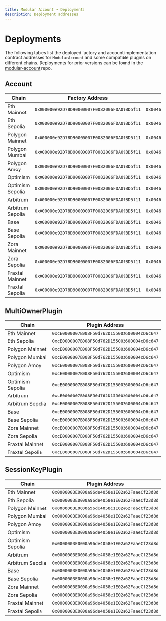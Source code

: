 ```yaml
---
title: Modular Account • Deployments
description: Deployment addresses
---
```


# Deployments

The following tables list the deployed factory and account implementation contract addresses for `ModularAccount` and some compatible plugins on different chains. Deployments for prior versions can be found in the [modular-account](https://github.com/alchemyplatform/modular-account/tree/develop/deployments) repo.

## Account

| Chain            | Factory Address                              | Account Implementation                       |
| ---------------- | -------------------------------------------- | -------------------------------------------- |
| Eth Mainnet      | `0x000000e92D78D90000007F0082006FDA09BD5f11` | `0x0046000000000151008789797b54fdb500E2a61e` |
| Eth Sepolia      | `0x000000e92D78D90000007F0082006FDA09BD5f11` | `0x0046000000000151008789797b54fdb500E2a61e` |
| Polygon Mainnet  | `0x000000e92D78D90000007F0082006FDA09BD5f11` | `0x0046000000000151008789797b54fdb500E2a61e` |
| Polygon Mumbai   | `0x000000e92D78D90000007F0082006FDA09BD5f11` | `0x0046000000000151008789797b54fdb500E2a61e` |
| Polygon Amoy     | `0x000000e92D78D90000007F0082006FDA09BD5f11` | `0x0046000000000151008789797b54fdb500E2a61e` |
| Optimism         | `0x000000e92D78D90000007F0082006FDA09BD5f11` | `0x0046000000000151008789797b54fdb500E2a61e` |
| Optimism Sepolia | `0x000000e92D78D90000007F0082006FDA09BD5f11` | `0x0046000000000151008789797b54fdb500E2a61e` |
| Arbitrum         | `0x000000e92D78D90000007F0082006FDA09BD5f11` | `0x0046000000000151008789797b54fdb500E2a61e` |
| Arbitrum Sepolia | `0x000000e92D78D90000007F0082006FDA09BD5f11` | `0x0046000000000151008789797b54fdb500E2a61e` |
| Base             | `0x000000e92D78D90000007F0082006FDA09BD5f11` | `0x0046000000000151008789797b54fdb500E2a61e` |
| Base Sepolia     | `0x000000e92D78D90000007F0082006FDA09BD5f11` | `0x0046000000000151008789797b54fdb500E2a61e` |
| Zora Mainnet     | `0x000000e92D78D90000007F0082006FDA09BD5f11` | `0x0046000000000151008789797b54fdb500E2a61e` |
| Zora Sepolia     | `0x000000e92D78D90000007F0082006FDA09BD5f11` | `0x0046000000000151008789797b54fdb500E2a61e` |
| Fraxtal Mainnet  | `0x000000e92D78D90000007F0082006FDA09BD5f11` | `0x0046000000000151008789797b54fdb500E2a61e` |
| Fraxtal Sepolia  | `0x000000e92D78D90000007F0082006FDA09BD5f11` | `0x0046000000000151008789797b54fdb500E2a61e` |

## MultiOwnerPlugin

| Chain            | Plugin Address                               |
| ---------------- | -------------------------------------------- |
| Eth Mainnet      | `0xcE0000007B008F50d762D155002600004cD6c647` |
| Eth Sepolia      | `0xcE0000007B008F50d762D155002600004cD6c647` |
| Polygon Mainnet  | `0xcE0000007B008F50d762D155002600004cD6c647` |
| Polygon Mumbai   | `0xcE0000007B008F50d762D155002600004cD6c647` |
| Polygon Amoy     | `0xcE0000007B008F50d762D155002600004cD6c647` |
| Optimism         | `0xcE0000007B008F50d762D155002600004cD6c647` |
| Optimism Sepolia | `0xcE0000007B008F50d762D155002600004cD6c647` |
| Arbitrum         | `0xcE0000007B008F50d762D155002600004cD6c647` |
| Arbitrum Sepolia | `0xcE0000007B008F50d762D155002600004cD6c647` |
| Base             | `0xcE0000007B008F50d762D155002600004cD6c647` |
| Base Sepolia     | `0xcE0000007B008F50d762D155002600004cD6c647` |
| Zora Mainnet     | `0xcE0000007B008F50d762D155002600004cD6c647` |
| Zora Sepolia     | `0xcE0000007B008F50d762D155002600004cD6c647` |
| Fraxtal Mainnet  | `0xcE0000007B008F50d762D155002600004cD6c647` |
| Fraxtal Sepolia  | `0xcE0000007B008F50d762D155002600004cD6c647` |

## SessionKeyPlugin

| Chain            | Plugin Address                               |
| ---------------- | -------------------------------------------- |
| Eth Mainnet      | `0x0000003E0000a96de4058e1E02a62FaaeCf23d8d` |
| Eth Sepolia      | `0x0000003E0000a96de4058e1E02a62FaaeCf23d8d` |
| Polygon Mainnet  | `0x0000003E0000a96de4058e1E02a62FaaeCf23d8d` |
| Polygon Mumbai   | `0x0000003E0000a96de4058e1E02a62FaaeCf23d8d` |
| Polygon Amoy     | `0x0000003E0000a96de4058e1E02a62FaaeCf23d8d` |
| Optimism         | `0x0000003E0000a96de4058e1E02a62FaaeCf23d8d` |
| Optimism Sepolia | `0x0000003E0000a96de4058e1E02a62FaaeCf23d8d` |
| Arbitrum         | `0x0000003E0000a96de4058e1E02a62FaaeCf23d8d` |
| Arbitrum Sepolia | `0x0000003E0000a96de4058e1E02a62FaaeCf23d8d` |
| Base             | `0x0000003E0000a96de4058e1E02a62FaaeCf23d8d` |
| Base Sepolia     | `0x0000003E0000a96de4058e1E02a62FaaeCf23d8d` |
| Zora Mainnet     | `0x0000003E0000a96de4058e1E02a62FaaeCf23d8d` |
| Zora Sepolia     | `0x0000003E0000a96de4058e1E02a62FaaeCf23d8d` |
| Fraxtal Mainnet  | `0x0000003E0000a96de4058e1E02a62FaaeCf23d8d` |
| Fraxtal Sepolia  | `0x0000003E0000a96de4058e1E02a62FaaeCf23d8d` |
